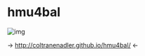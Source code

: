 # hmu4bal  
![img](http://www.wikihow.com/images/2/26/Cartoon-penguin-Intro.jpg)  
  
-> http://coltranenadler.github.io/hmu4bal/ <-

